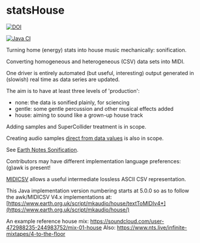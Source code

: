 # statsHouse

[![DOI](https://zenodo.org/badge/DOI/10.5281/zenodo.11352182.svg)](https://doi.org/10.5281/zenodo.11352182)

[![Java CI](https://github.com/DamonHD/statsHouse/actions/workflows/ant.yml/badge.svg)](https://github.com/DamonHD/statsHouse/actions/workflows/ant.yml)

Turning home (energy) stats into house music mechanically: sonification.

Converting homogeneous and heterogeneous (CSV) data sets into MIDI.

One driver is entirely automated (but useful, interesting) output
generated in (slowish) real time as data series are updated.

The aim is to have at least three levels of 'production':
   * none: the data is sonified plainly, for sciencing
   * gentle: some gentle percussion and other musical effects added
   * house: aiming to sound like a grown-up house track

Adding samples and SuperCollider treatment is in scope.

Creating audio samples [direct from data values](https://www.earth.org.uk/statscast-202005.html) is also in scope.

See [Earth Notes Sonification](https://www.earth.org.uk/sonification.html).

Contributors may have different implementation language preferences: (g)awk is present!

[MIDICSV](https://www.fourmilab.ch/webtools/midicsv/) allows a useful intermediate lossless ASCII CSV representation.

This Java implementation version numbering starts at 5.0.0 so as to follow the awk/MIDICSV V4.x implementations at:
    [https://www.earth.org.uk/script/mkaudio/house/textToMIDIv4*](https://www.earth.org.uk/script/mkaudio/house/)


An example reference house mix: https://soundcloud.com/user-472988235-244983752/mix-01-house
Also: https://www.nts.live/infinite-mixtapes/4-to-the-floor

